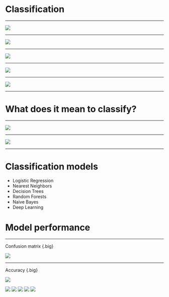 # Classification

---

![](res/classification1.jpg)

<!--
food / pet / pest activity:
Pass out cards from either https://docs.google.com/document/d/1cvP1897NKnqxj0O8cPlaRAr58jSldOq2LL6Z4E4sYeI/edit (pet) or https://docs.google.com/document/d/15vKGW62h5UVrX6Fo3UGMmnqYhZLwRycEDMq6wxs2BSc/edit (food), depending on whether you want to consider horses food or pet.

These should be cut out so all images and the surrounding boxes with image labels are separate cards. Students work in groups to place each image in a corresponding label box.

When they’re done, come together and ask what they labeled chickens.

Source: Photo by Kazi Faiz Ahmed Jeem on Unsplash
-->

---

![](res/classification2.jpg)

<!--
What did they label dogs?

Source: Photo by Baptist Standaert on Unsplash
-->

---

<!--
What did they label horses? (many cultures eat horse meat, so likely depends on whether you chose the [food] or [pet] cards)

Source: Photo by David Dibert on Unsplash
-->

![](res/classification3.jpg)

---

![](res/classification4.gif)

<!--
Last week we explored linear regression. Recall that a linear regression attempts to fit a line to a data set in order to predict a continuous value.

We judge the quality of our regression by measuring the distance of the actual data from our prediction line. Measurements such as mean squared error (MSE), and root mean squared error (RMSE) are common.

We learned that optimal linear regressions can be calculated with a closed-form solution as long as the data set is small enough. We also learned about strategies for discovering the regression when working with large datasets that exceed the memory or computational limits of the closed-form solution (i.e. gradient descent). 
-->

---

![](res/classification5.gif)

<!--
This week we will move into a group of problems that don't rely on predicting a continuous value, but instead attempt to predict the "class" of a data point. These classification algorithms can be as simple as determining between two states, such as spam or not spam, through systems that determine the probability that a data point is one of dozens or even thousands of classes.

The 2-class model is often referred to as a "binary classifier". When more than two classes are being considered the problem is referred to as "multi-class classification". There are some algorithms that only work in binary classification states while others can be successful in both binary and multi-class applications.
-->

---

# What does it mean to classify?

<!--
Binary classification can be as simple as a yes/no decision as to which side of a "line" a data point falls on, but most of the time classification is presented as a list of confidences that a class applies to a data point.
-->

---

![](res/classification6.png)

<!--
Classification model results are often returned as a list of confidences. The model will predict the probability that the given data point is part of each class. The model makes predictions. Your code will need to make decisions based on these decisions.

Notice that these confidences do not necessarily sum to 1, so they aren’t quite probabilities. You can perform a mathematical transformation, such as a “softmax” function, so you can interpret them as probabilities instead.

Source: Photo by Nick Karvounis on Unsplash
-->

---

![](res/classification7.png)

<!--
Here is an example of a model returning confusing predictions. The model is decently confident that the picture contains both a parakeet and a tiger. What would you do?
-->

---

# Classification models

* Logistic Regression
* Nearest Neighbors
* Decision Trees
* Random Forests
* Naive Bayes
* Deep Learning

<!--
There are numerous models that can be used for classification. A few that we'll see over the course of this bootcamp are mentioned above.

Logistic regression: a variation of linear regression that performs a regression, then uses some threshold to make a classification decision
Nearest Neighbors: a distance measure is used to find the neighbors of a datapoint and classification decisions are made from those
Decision trees: a tree structure where a classification is made through a series of small decisions that ultimately lead to the leaf of a tree
Random forests: a group of trees, each with a random part of the training data, are queried and a consensus classification decision is made
Naive Bayes: Bayesian statistics applied to data to make a classification decision
Deep Learning: Neural networks trained to make classification decisions
-->

# Model performance

<!--
As mentioned before, determining the performance of a linear regression model is performed by measuring the distance between continuous values. In the case of classification models, there aren't any good continuous values to measure. Instead we count the number of predictions that the model got correct and the number that were incorrect. Using these counts we can then create various metrics that can be used to calculate model quality.

We’ll briefly cover the most common measures of classification performance now, and you’ll get more practice with these and more advanced measures later.
-->

---

Confusion matrix {.big}

![](res/classification8.png)

<!--
Most of the performance measures that we look at will be based on values taken from the confusion matrix. For the sake of simplicity we'll stick to evaluating model quality for binary classification or at least from the perspective of a single class.

Think of the two classes as one “positive” and one “negative” class. False Positive means the model predicted “positive” but the correct class is “negative”, and vice versa for False Negative.
-->

---

Accuracy {.big}

![](res/classification9.png)

<!--
Accuracy is a very basic measure of quantity. It is simply the number of predictions that the classifier got correct over the total number of predictions made.

Discuss how accuracy isn't a good measure, especially for skewed datasets (class imbalance: when positives or negatives are rare). Consider a dataset predicting some rare disease. In most cases, the disease isn't present so a model that always predicted the disease was not present would likely have a high accuracy.

Color blindness in women: 1 in 200, or .5% of women 
If my model always predicted false, what would be the accuracy?

***
Even with balanced classes accuracy is problematic because it ignores the context. Sometimes you care more about performance for one class vs. another. Depending on the consequences of your decision, you will use a different threshold to make the decision.

Ex: If you’re predicting a disease that would require invasive surgery, you will require a much higher probability for your classification as positive than if it only required recommending two aspirin. Or you might even have three different decisions although there are only two classes (sick vs. healthy): "go home and don't worry" vs. "run another test because the one we have is inconclusive" vs. "operate immediately".” 

https://stats.stackexchange.com/questions/312780/why-is-accuracy-not-the-best-measure-for-assessing-classification-models
-->

![](res/classification10.png)
![](res/classification11.png)
![](res/classification12.png)
![](res/classification13.png)
![](res/classification14.png)




